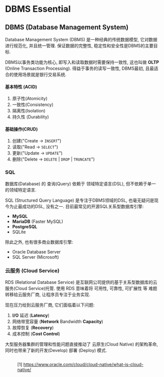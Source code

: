 # DBMS Essential

## DBMS (Database Management System)

Database Management System (DBMS) 是一种经典的传统数据模型, 它对数据进行规范化, 并且统一管理. 保证数据的完整性, 稳定性和安全性是DBMS的主要目标.

DBMS以事务类功能为核心, 即写入和读取数据时需要保持一致性, 这也叫做 **OLTP** (Online Transaction Processing). 得益于事务的读写一致性, DBMS最初, 且最适合的使用场景就是银行交易系统.

#### 基本特性 (ACID)

1. 原子性(Atomicity)
2. 一致性(Consistency)
3. 隔离性(Isolation)
4. 持久性 (Durability)

#### 基础操作(CRUD)

1. 创建("Create -> `INSERT`")
2. 读取("Read -> `SELECT`")
3. 更新("Update -> `UPDATE`")
4. 删除("Delete -> `DELETE` | `DROP` | `TRUNCATE`")

### SQL

数据库(Database) 的 查询(Query) 依赖于 领域特定语言(DSL), 但不依赖于单一的领域特定语言.

SQL (Structured Query Language) 是专注于DBMS领域的DSL, 也毫无疑问是现今为止最成功的DSL, 没有之一. 目前最常见的开源SQL关系型数据库引擎:

* **MySQL**
* **MariaDB** (Faster MySQL)
* **PostgreSQL**
* SQLite

除此之外, 也有很多商业数据库引擎:

* Oracle Database Server
* SQL Server (Microsoft)

### 云服务 (Cloud Service)

RDS (Relational Database Service) 是互联网公司提供的基于关系型数据库的云服务(Cloud Service)托管. 使用 RDS 意味着将 可用性, 可靠性, 可扩展性 等 难题转移给云服务厂商, 让程序员专注于业务实现.

现在压力给到云服务厂商, 它们面临着以下问题:

1. **I/O** 延迟 (**Latency**)
2. 网络带宽容量 (**Network** Bandwidth **Capacity**)
3. 故障恢复 (**Recovery**)
4. 成本控制 (**Cost Control**)

大型服务器集群的管理和性能问题直接推动了 云原生(Cloud Native) 的架构革命, 同时也带来了新的开发(Develop) 部署 (Deploy) 模式.

<figure><img src="../.gitbook/assets/rc24-cloud-native-evolution.avif" alt=""><figcaption><p>[1] <a href="https://www.oracle.com/cloud/cloud-native/what-is-cloud-native/">https://www.oracle.com/cloud/cloud-native/what-is-cloud-native/</a></p></figcaption></figure>
